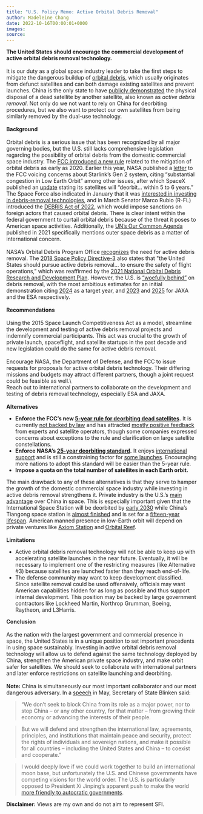 ```yaml
---
title: "U.S. Policy Memo: Active Orbital Debris Removal"
author: Madeleine Chang
date: 2022-10-16T00:00:01+0000
images: 
source: 
---
```


**The United States should encourage the commercial development of active orbital debris removal technology.**\
\
It is our duty as a global space industry leader to take the first steps to mitigate the dangerous buildup of [orbital debris](https://www.nasa.gov/mission_pages/station/news/orbital_debris.html), which usually originates from defunct satellites and can both damage existing satellites and prevent launches. China is the only state to have [publicly demonstrated](https://www.thedrive.com/the-war-zone/44054/a-chinese-satellite-just-grappled-another-and-pulled-it-out-of-orbit) the physical disposal of a dead satellite by another satellite, also known as _active debris removal_. Not only do we not want to rely on China for deorbiting procedures, but we also want to protect our own satellites from being similarly removed by the dual-use technology.\
\
**Background**\
\
Orbital debris is a serious issue that has been recognized by all major governing bodies, but the U.S. still lacks comprehensive legislation regarding the possibility of orbital debris from the domestic commercial space industry. The [FCC introduced a new rule](https://www.federalregister.gov/documents/2020/08/25/2020-13185/mitigation-of-orbital-debris-in-the-new-space-age) related to the mitigation of orbital debris as early as 2020. Earlier this year, NASA published a [letter](http://www.spaceref.com/news/viewsr.html?pid=55685) to the FCC voicing concerns about Starlink’s Gen 2 system, citing “substantial congestion in Low Earth Orbit” among other issues, after which SpaceX published an [update](https://www.spacex.com/updates/) stating its satellites will “deorbit… within 5 to 6 years.” The Space Force also indicated in January that it was [interested in investing in debris-removal technologies](https://spacenews.com/space-force-wants-to-help-fund-technologies-to-recycle-reuse-or-remove-space-debris/), and in March Senator Marco Rubio (R-FL) introduced the [DEBRIS Act of 2022](https://www.congress.gov/bill/117th-congress/senate-bill/3925/text?q=%7B%22search%22%3A%5B%22debris%22%2C%22debris%22%5D%7D&r=2&s=2), which would impose sanctions on foreign actors that caused orbital debris. There is clear intent within the federal government to curtail orbital debris because of the threat it poses to American space activities. Additionally, the [UN’s Our Common Agenda](https://www.un.org/en/content/common-agenda-report/assets/pdf/Common_Agenda_Report_English.pdf) published in 2021 specifically mentions outer space debris as a matter of international concern.\
\
NASA’s Orbital Debris Program Office [recognizes](https://orbitaldebris.jsc.nasa.gov/remediation/) the need for active debris removal. The [2018 Space Policy Directive-3](https://trumpwhitehouse.archives.gov/presidential-actions/space-policy-directive-3-national-space-traffic-management-policy/) also states that "the United States should pursue active debris removal… to ensure the safety of flight operations,” which was reaffirmed by the [2021 National Orbital Debris Research and Development Plan](https://trumpwhitehouse.archives.gov/wp-content/uploads/2021/01/National-Orbital-Debris-RD-Plan-2021.pdf). However, the U.S. is [“woefully behind”](https://spacenews.com/space-debris-expert-warns-u-s-woefully-behind-in-efforts-to-clean-up-junk-in-orbit/) on debris removal, with the most ambitious estimates for an initial demonstration citing [2024](https://www.space.com/commercial-space-debris-removal-2024-astroscale#:~:text=A%20space%20junk%20removal%20truck,up%20dead%20satellites%20in%202024.&text=Japan%2Dheadquartered%20space%20services%20company,in%20Earth's%20orbit%20by%202024.) as a target year, and [2023](https://spacenews.com/space-debris-expert-warns-u-s-woefully-behind-in-efforts-to-clean-up-junk-in-orbit/) and [2025](https://www.esa.int/Safety_Security/Clean_Space/ESA_commissions_world_s_first_space_debris_removal) for JAXA and the ESA respectively.\
\
**Recommendations**\
\
Using the 2015 Space Launch Competitiveness Act as a model, streamline the development and testing of active debris removal projects and indemnify commercial participants. This act was crucial to the growth of private launch, spaceflight, and satellite startups in the past decade and new legislation could do the same for active debris removal.\
\
Encourage NASA, the Department of Defense, and the FCC to issue requests for proposals for active orbital debris technology. Their differing missions and budgets may attract different partners, though a joint request could be feasible as well.\ 
\
Reach out to international partners to collaborate on the development and testing of debris removal technology, especially ESA and JAXA.\
\
**Alternatives**


* **Enforce the FCC’s new [5-year rule for deorbiting dead satellites](https://www.fcc.gov/document/fcc-adopts-new-5-year-rule-deorbiting-satellites).** It is currently [not backed by law](https://spacenews.com/house-committee-questions-fcc-orbital-debris-rule/) and has attracted [mostly positive feedback](https://spacenews.com/house-committee-questions-fcc-orbital-debris-rule/) from experts and satellite operators, though some companies expressed concerns about exceptions to the rule and clarification on large satellite constellations. 
* **Enforce NASA’s [25-year deorbiting standard](https://standards.nasa.gov/).** It enjoys [international support](https://www.unoosa.org/documents/pdf/spacelaw/sd/IADC-2002-01-IADC-Space_Debris-Guidelines-Revision1.pdf) and is still a constraining factor for [some launches](https://spacenews.com/nasa-cubesat-bumped-from-rideshare-launch-because-of-orbital-debris-mitigation-concerns/). Encouraging more nations to adopt this standard will be easier than the 5-year rule.    
* **Impose a quota on the total number of satellites in each Earth orbit.** 

The main drawback to any of these alternatives is that they serve to hamper the growth of the domestic commercial space industry while investing in active debris removal strengthens it. Private industry is the U.S.’s [main advantage](https://www.cnn.com/2021/04/01/opinions/china-space-race-us-spacex-berger/index.html) over China in space. This is especially important given that the International Space Station will be deorbited by [early 2030](https://sam.gov/opp/74252cfe7d49416abae0977fe4fd503c/view) while China’s Tiangong space station is [almost finished](https://www.space.com/china-fuels-mengtian-final-space-station-module) and is set for a [fifteen-year lifespan](http://www.cnsa.gov.cn/english/n6465652/n6465653/c6811970/content.html). American manned presence in low-Earth orbit will depend on private ventures like [Axiom Station](https://www.axiomspace.com/axiom-station) and [Orbital Reef](https://www.orbitalreef.com/).\
\
**Limitations**

* Active orbital debris removal technology will not be able to keep up with accelerating satellite launches in the near future. Eventually, it will be necessary to implement one of the restricting measures (like Alternative #3) because satellites are launched faster than they reach end-of-life.
* The defense community may want to keep development classified. Since satellite removal could be used offensively, officials may want American capabilities hidden for as long as possible and thus support internal development. This position may be backed by large government contractors like Lockheed Martin, Northrop Grumman, Boeing, Raytheon, and L3Harris.

**Conclusion**\
\
As the nation with the largest government and commercial presence in space, the United States is in a unique position to set important precedents in using space sustainably. Investing in active orbital debris removal technology will allow us to defend against the same technology deployed by China, strengthen the American private space industry, and make orbit safer for satellites. We should seek to collaborate with international partners and later enforce restrictions on satellite launching and deorbiting.\
\
**Note:** China is simultaneously our most important collaborator and our most dangerous adversary. In a [speech](https://www.state.gov/the-administrations-approach-to-the-peoples-republic-of-china/) in May, Secretary of State Blinken said:

> “We don’t seek to block China from its role as a major power, nor to stop China – or any other country, for that matter – from growing their economy or advancing the interests of their people.

> But we will defend and strengthen the international law, agreements, principles, and institutions that maintain peace and security, protect the rights of individuals and sovereign nations, and make it possible for all countries – including the United States and China – to coexist and cooperate.”

> I would deeply love if we could work together to build an international moon base, but unfortunately the U.S. and Chinese governments have competing visions for the world order. The U.S. is particularly opposed to President Xi Jinping’s apparent push to make the world [more friendly to autocratic governments](https://www.economist.com/leaders/2022/10/13/an-obsession-with-control-is-making-china-weaker-but-more-dangerous).


**Disclaimer:** Views are my own and do not aim to represent SFI.



